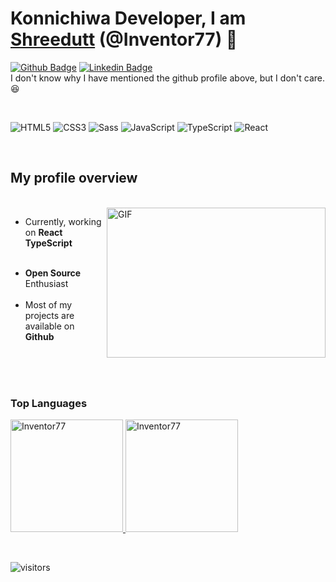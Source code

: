 # Konnichiwa Developer, I am [Shreedutt](#) (@Inventor77) :crystal_ball:

<!-- <a href="https://www.linkedin.com/in/shreedutt-dixit-613383191/">
  <img align="left" alt="Shreedutt's LinkdeIN" width="22px" src="https://cdn.jsdelivr.net/npm/simple-icons@v3/icons/linkedin.svg" />
</a>
<a href="https://leetcode.com/inventor77/">
  <img align="left" alt="Shreedutt's Leetcode" width="22px" src="https://cdn.jsdelivr.net/npm/simple-icons@v3/icons/leetcode.svg" />
</a> -->

[![Github Badge](https://img.shields.io/badge/-Github-000?style=flat-square&logo=Github&logoColor=white&link=https://github.com/inventor77)](https://github.com/inventor77/)
[![Linkedin Badge](https://img.shields.io/badge/-LinkedIn-blue?style=flat-square&logo=Linkedin&logoColor=white&link=https://www.linkedin.com/in/shreedutt-dixit-613383191/)](https://www.linkedin.com/in/shreedutt-dixit-613383191/)
</br>
I don't know why I have mentioned the github profile above, but I don't care. :satisfied:

</br>

![HTML5](https://img.shields.io/badge/-Html5-000000?style=flat&logo=HTML5)
![CSS3](https://img.shields.io/badge/-Css3-000000?style=flat&logo=css3&logoColor=1572B6)
![Sass](https://img.shields.io/badge/-Sass-000000?style=flat&logo=sass&logoColor=CD6799)
![JavaScript](https://img.shields.io/badge/-JavaScript-black?style=flat-square&logo=javascript)
![TypeScript](https://img.shields.io/badge/-TypeScript-000000?style=flat&logo=typescript)
![React](https://img.shields.io/badge/-React-black?style=flat-square&logo=React)


</br>

## My profile overview

</br>

<img align="right" alt="GIF" src="https://giffiles.alphacoders.com/297/2970.gif" width="350" height="240" />


- Currently, working on <b>React TypeScript</b> </br></br>
<!-- - <b>Hackathon</b>  Lover </br></br> -->
<!-- - Learning <b>BlockChain</b>  </br></br> -->
- <b>Open Source</b>  Enthusiast </br></br>
- Most of my projects are available on <b>Github</b> </br></br>

</br>
</br>

<!-- </br>
<details>
<summary>
   Major Projects
</summary>

<!-- [![ReadMe Card](https://github-readme-stats.vercel.app/api/pin/?username=Inventor77&repo=NutriVeal_WebApp)](https://github.com/Inventor77/NodeJS_Projects)
[![ReadMe Card](https://github-readme-stats.vercel.app/api/pin/?username=Inventor77&repo=NutriVeal)](https://github.com/Inventor77/NutriVeal)
[![ReadMe Card](https://github-readme-stats.vercel.app/api/pin/?username=Inventor77&repo=Chat-App-with-Sentiment-Analysis)](https://github.com/Inventor77/Chat-App-with-Sentiment-Analysis)
[![ReadMe Card](https://github-readme-stats.vercel.app/api/pin/?username=Inventor77&repo=Image-Search)](https://github.com/Inventor77/Image-Search) -->

<!-- ![picture](https://raw.githubusercontent.com/saadeghi/saadeghi/master/dino.gif) -->
<!-- </details> -->

### Top Languages

<p >
   <a href="https://github.com/Inventor77/">
<!-- [![Top Langs]()](https://github.com/Inventor77/github-readme-stats) -->
<!-- ![Inventor's github stats](theme=radical) -->
         <img height="180em" src="https://github-readme-stats.vercel.app/api/top-langs/?username=Inventor77&hide=html&show_icons=true&layout=compact&theme=dark" alt="Inventor77" />
    <img  height="180em" src="https://github-readme-stats.vercel.app/api?username=Inventor77&show_icons=true&&theme=dark" alt="Inventor77" />
  </a>
</p>
</br>

 ![visitors](https://visitor-badge.laobi.icu/badge?page_id=Inventor77.Inventor77)
